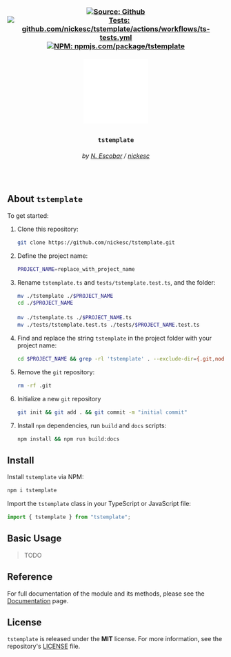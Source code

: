 <h3 align="center" >
  <div>
    <a href="https://github.com/nickesc/tstemplate"><img alt="Source: Github" src="https://img.shields.io/badge/source-github-brightgreen?style=for-the-badge&logo=github&labelColor=%23505050"></a>
    <a href="https://github.com/nickesc/tstemplate/actions/workflows/ts-tests.yml"><img alt="Tests: github.com/nickesc/tstemplate/actions/workflows/ts-tests.yml" src="https://img.shields.io/github/actions/workflow/status/nickesc/tstemplate/ts-tests.yml?logo=github&label=tests&logoColor=white&style=for-the-badge&labelColor=%23505050"></a>
    <br>
    <a href="https://www.npmjs.com/package/tstemplate"><img alt="NPM: npmjs.com/package/tstemplate" src="https://img.shields.io/npm/v/tstemplate?style=for-the-badge&logo=npm&logoColor=white&label=npm&color=%23C12127&labelColor=%23505050"></a>
  </div>
  <br>
  <img src="docs/icon.svg" width="150px">
  <h3 align="center">
    <code>tstemplate</code>
  </h3>
  <h6 align="center">
    by <a href="https://nickesc.github.io">N. Escobar</a> / <a href="https://github.com/nickesc">nickesc</a>
  </h6>
  <h6 align="center">
    <!-- tagline -->
  </h6>
</h3>

<br>

## About `tstemplate`

To get started:
1. Clone this repository:

   ```sh
   git clone https://github.com/nickesc/tstemplate.git
   ```

2. Define the project name:
   
   ```sh
   PROJECT_NAME=replace_with_project_name
   ```

3. Rename `tstemplate.ts` and `tests/tstemplate.test.ts`, and the folder:
   
   ```sh
   mv ./tstemplate ./$PROJECT_NAME
   cd ./$PROJECT_NAME

   mv ./tstemplate.ts ./$PROJECT_NAME.ts
   mv ./tests/tstemplate.test.ts ./tests/$PROJECT_NAME.test.ts
   
   ```

4. Find and replace the string `tstemplate` in the project folder with your project name:
   
   ```sh
   cd $PROJECT_NAME && grep -rl 'tstemplate' . --exclude-dir={.git,node_modules} | xargs sed -i '' 's/tstemplate/'$PROJECT_NAME'/g'
   ```

5. Remove the `git` repository:
   
   ```sh
   rm -rf .git
   ```

6. Initialize a new `git` repository
   
   ```sh
   git init && git add . && git commit -m "initial commit"
   ```

7. Install `npm` dependencies, run `build` and `docs` scripts:
   
   ```sh
   npm install && npm run build:docs
   ```

## Install

Install `tstemplate` via NPM:

```sh
npm i tstemplate
```

Import the `tstemplate` class in your TypeScript or JavaScript file:

```ts
import { tstemplate } from "tstemplate";
```

## Basic Usage

> TODO

## Reference

For full documentation of the module and its methods, please see the [Documentation](/docs/documentation.md) page.

## License

`tstemplate` is released under the **MIT** license. For more information, see the repository's [LICENSE](/LICENSE) file.
